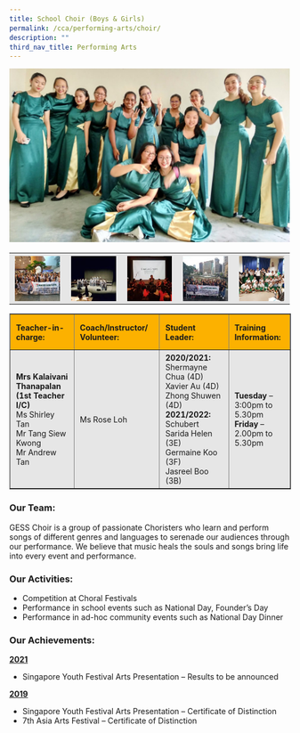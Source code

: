 ```yaml
---
title: School Choir (Boys & Girls)
permalink: /cca/performing-arts/choir/
description: ""
third_nav_title: Performing Arts
---
```

![](/images/choir%201.jpeg)

<table style="box-sizing: inherit; border-collapse: collapse; border-spacing: 0px; max-width: 100%; color: rgb(34, 34, 34); font-family: &quot;Source Sans Pro&quot;, sans-serif; font-size: 16px; font-style: normal; font-variant-ligatures: normal; font-variant-caps: normal; font-weight: 400; letter-spacing: normal; orphans: 2; text-align: center; text-transform: none; white-space: normal; widows: 2; word-spacing: 0px; -webkit-text-stroke-width: 0px; background-color: rgb(255, 255, 255); text-decoration-thickness: initial; text-decoration-style: initial; text-decoration-color: initial; width: 826.664px;"><tbody style="box-sizing: inherit;"><tr style="box-sizing: inherit; background: rgb(230, 230, 230);"><td style="box-sizing: inherit; padding: 5px 10px;"><a href="/images/choir%202.jpeg" target="_blank" rel="noopener noreferrer" style="box-sizing: inherit; background-color: transparent; transition: all 0.25s ease-in-out 0s; outline: 0px; color: rgb(255, 208, 26); text-decoration: underline;"><img class="aligncenter wp-image-18853 size-thumbnail" src="/images/choir%202.jpeg" alt="20181108 075528" width="150" height="150" style="box-sizing: inherit; border: 0px; vertical-align: middle; max-width: 100%; height: auto; margin: auto; display: block; clear: both;"></a></td><td style="box-sizing: inherit; padding: 5px 10px;"><a href="/images/choir%203.jpeg" target="_blank" rel="noopener noreferrer" style="box-sizing: inherit; background-color: transparent; transition: all 0.25s ease-in-out 0s; color: rgb(241, 174, 22); text-decoration: underline;"><img class="aligncenter wp-image-18854 size-thumbnail" src="/images/choir%203.jpeg" alt="20181109 104536" width="150" height="150" style="box-sizing: inherit; border: 0px; vertical-align: middle; max-width: 100%; height: auto; margin: auto; display: block; clear: both;"></a></td><td style="box-sizing: inherit; padding: 5px 10px;"><a href="/images/choir%204.jpeg" target="_blank" rel="noopener noreferrer" style="box-sizing: inherit; background-color: transparent; transition: all 0.25s ease-in-out 0s; color: rgb(241, 174, 22); text-decoration: underline;"><img class="aligncenter wp-image-18855 size-thumbnail" src="/images/choir%204.jpeg" alt="20181109 160358" width="150" height="150" style="box-sizing: inherit; border: 0px; vertical-align: middle; max-width: 100%; height: auto; margin: auto; display: block; clear: both;"></a></td><td style="box-sizing: inherit; padding: 5px 10px;"><a href="/images/choir%205.jpeg" target="_blank" rel="noopener noreferrer" style="box-sizing: inherit; background-color: transparent; transition: all 0.25s ease-in-out 0s; color: rgb(241, 174, 22); text-decoration: underline;"><img class="aligncenter wp-image-18856 size-thumbnail" src="/images/choir%205.jpeg" alt="20181110 154020" width="150" height="150" style="box-sizing: inherit; border: 0px; vertical-align: middle; max-width: 100%; height: auto; margin: auto; display: block; clear: both;"></a></td><td style="box-sizing: inherit; padding: 5px 10px;"><a href="/images/choir%206.jpeg" target="_blank" rel="noopener noreferrer" style="box-sizing: inherit; background-color: transparent; transition: all 0.25s ease-in-out 0s; color: rgb(241, 174, 22); text-decoration: underline;"><img class="aligncenter wp-image-18857 size-thumbnail" src="/images/choir%206.jpeg" alt="20190312 172951" width="150" height="150" style="box-sizing: inherit; border: 0px; vertical-align: middle; max-width: 100%; height: auto; margin: auto; display: block; clear: both;"></a></td></tr></tbody></table>

<table border="1" style="box-sizing: inherit; border-collapse: collapse; border-spacing: 0px; max-width: 100%; width: 826.664px;"><tbody style="box-sizing: inherit;"><tr style="box-sizing: inherit; background: rgb(252, 177, 0); height: 53.3281px;"><td style="box-sizing: inherit; padding: 5px 10px; width: 157px; height: 53.3281px; text-align: left;"><strong style="box-sizing: inherit; font-weight: bold;">Teacher-in-charge:</strong></td><td style="box-sizing: inherit; padding: 5px 10px; width: 184px; height: 53.3281px; text-align: left;"><strong style="box-sizing: inherit; font-weight: bold;">Coach/Instructor/</strong><br style="box-sizing: inherit;"><strong style="box-sizing: inherit; font-weight: bold;">Volunteer:</strong></td><td style="box-sizing: inherit; padding: 5px 10px; width: 208px; height: 53.3281px; text-align: left;"><strong style="box-sizing: inherit; font-weight: bold;">Student Leader:</strong></td><td style="box-sizing: inherit; padding: 5px 10px; width: 119px; height: 53.3281px; text-align: left;"><strong style="box-sizing: inherit; font-weight: bold;">Training Information:</strong></td></tr><tr style="box-sizing: inherit; background: rgb(230, 230, 230); height: 68px;"><td style="box-sizing: inherit; padding: 5px 10px; width: 157px; height: 68px;"><strong style="box-sizing: inherit; font-weight: bold;">Mrs Kalaivani Thanapalan</strong><br style="box-sizing: inherit;"><strong style="box-sizing: inherit; font-weight: bold;">(1st Teacher I/C)</strong><br style="box-sizing: inherit;">Ms Shirley Tan<br style="box-sizing: inherit;">Mr Tang Siew Kwong<br style="box-sizing: inherit;">Mr Andrew Tan</td><td style="box-sizing: inherit; padding: 5px 10px; width: 184px; height: 68px;">Ms Rose Loh</td><td style="box-sizing: inherit; padding: 5px 10px; width: 208px; height: 68px;"><div style="box-sizing: inherit;"><strong style="box-sizing: inherit; font-weight: bold;">2020/2021:</strong></div><div style="box-sizing: inherit;">Shermayne Chua (4D)</div><div style="box-sizing: inherit;">Xavier Au (4D)</div><div style="box-sizing: inherit;">Zhong Shuwen (4D)</div><div style="box-sizing: inherit;"><strong style="box-sizing: inherit; font-weight: bold;">2021/2022:</strong></div><div style="box-sizing: inherit;">Schubert Sarida Helen (3E)</div><div style="box-sizing: inherit;">Germaine Koo (3F)</div><div style="box-sizing: inherit;">Jasreel Boo (3B)</div></td><td style="box-sizing: inherit; padding: 5px 10px; width: 119px; height: 68px;"><strong style="box-sizing: inherit; font-weight: bold;">Tuesday</strong><span>&nbsp;</span>– 3:00pm to 5.30pm<br style="box-sizing: inherit;"><strong style="box-sizing: inherit; font-weight: bold;">Friday</strong><span>&nbsp;</span>– 2.00pm to 5.30pm</td></tr></tbody></table>

### Our Team:

GESS Choir is a group of passionate Choristers who learn and perform songs of different genres and languages to serenade our audiences through our performance. We believe that music heals the souls and songs bring life into every event and performance.

### Our Activities:

*   Competition at Choral Festivals
*   Performance in school events such as National Day, Founder’s Day
*   Performance in ad-hoc community events such as National Day Dinner

### Our Achievements:

**<u>2021</u>**

*   Singapore Youth Festival Arts Presentation – Results to be announced

**<u>2019</u>**

*   Singapore Youth Festival Arts Presentation – Certificate of Distinction
*   7th Asia Arts Festival – Certificate of Distinction